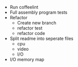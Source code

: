 - Run coffeelint
- Full assembly program tests
- Refactor
    - Create new branch
    - refactor test
    - refactor code
- Split readme into seperate files
    - cpu
    - video
    - I/O
- I/O memory map
